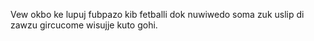 Vew okbo ke lupuj fubpazo kib fetballi dok nuwiwedo soma zuk uslip di zawzu gircucome wisujje kuto gohi.